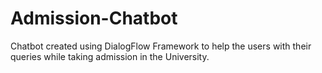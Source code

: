# Admission-Chatbot
Chatbot created using DialogFlow Framework to help the users with their queries while taking admission in the University.
